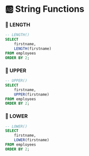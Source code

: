 # 🆎 String Functions

### 💌 LENGTH
```sql
-- LENGTH() 
SELECT 
	firstname, 
    LENGTH(firstname)
FROM employees
ORDER BY 2;
```
### 💌 UPPER
```sql
-- UPPER()
SELECT 
	firstname, 
    UPPER(firstname)
FROM employees
ORDER BY 2;
```
### 💌 LOWER
```sql
-- LOWER() 
SELECT 
	firstname, 
    LOWER(firstname)
FROM employees
ORDER BY 2;
```
